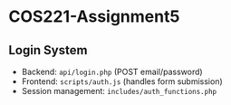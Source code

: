 # COS221-Assignment5

## Login System
- Backend: `api/login.php` (POST email/password)
- Frontend: `scripts/auth.js` (handles form submission)
- Session management: `includes/auth_functions.php`
